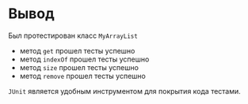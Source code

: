 # Вывод
Был протестирован класс `MyArrayList`
* метод `get` прошел тесты успешно
* метод `indexOf` прошел тесты успешно
* метод `size` прошел тесты успешно
* метод `remove` прошел тесты успешно

`JUnit` является удобным инструментом для покрытия кода тестами.